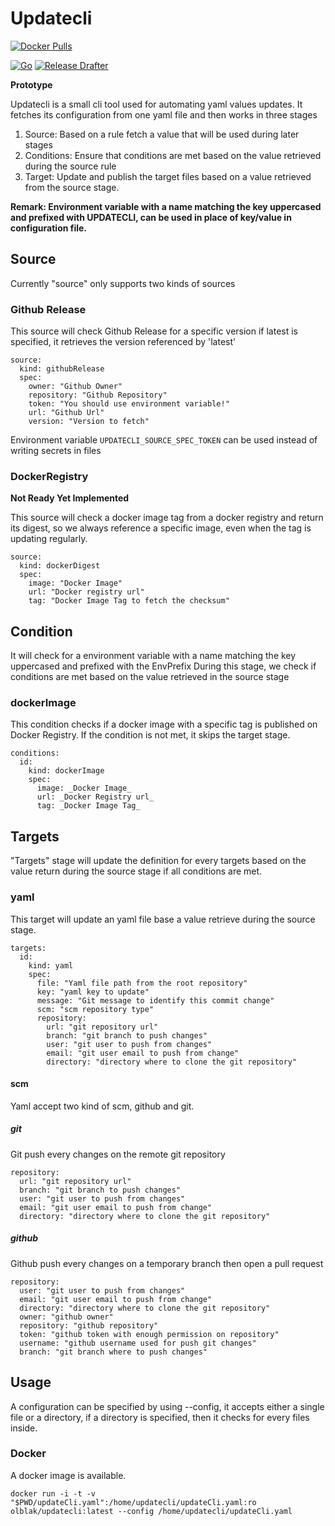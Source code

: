 # Updatecli

[![Docker Pulls](https://img.shields.io/docker/pulls/olblak/updatecli?label=olblak%2Fupdatecli&logo=docker&logoColor=white)](https://hub.docker.com/r/olblak/updatecli)

[![Go](https://github.com/olblak/updatecli/workflows/Go/badge.svg)](https://github.com/olblak/updatecli/actions?query=workflow%3AGo)
[![Release Drafter](https://github.com/olblak/updatecli/workflows/Release%20Drafter/badge.svg)](https://github.com/olblak/updatecli/actions?query=workflow%3A%22Release+Drafter%22)

**Prototype**

Updatecli is a small cli tool used for automating yaml values updates.
It fetches its configuration from one yaml file and then works in three stages

1. Source: Based on a rule fetch a value that will be used during later stages
2. Conditions: Ensure that conditions are met based on the value retrieved during the source rule
3. Target: Update and publish the target files based on a value retrieved from the source stage.

**Remark: Environment variable with a name matching the key uppercased and prefixed with UPDATECLI, can be used in place of key/value in configuration file.**

## Source

Currently "source" only supports two kinds of sources

### Github Release

This source will check Github Release for a specific version if latest is specified, it retrieves the version referenced by 'latest'

```
source:
  kind: githubRelease
  spec:
    owner: "Github Owner"
    repository: "Github Repository"
    token: "You should use environment variable!"
    url: "Github Url"
    version: "Version to fetch"
```

Environment variable `UPDATECLI_SOURCE_SPEC_TOKEN` can be used instead of writing secrets in files

### DockerRegistry

**Not Ready Yet Implemented**

This source will check a docker image tag from a docker registry and return its digest, so we always reference a specific image, even when the tag is updating regularly.

```
source:
  kind: dockerDigest
  spec:
    image: "Docker Image"
    url: "Docker registry url"
    tag: "Docker Image Tag to fetch the checksum"
```

## Condition
 It will check for a environment variable with a name matching the key uppercased and prefixed with the EnvPrefix
During this stage, we check if conditions are met based on the value retrieved in the source stage

### dockerImage

This condition checks if a docker image with a specific tag is published on Docker Registry.
If the condition is not met, it skips the target stage.

```
conditions:
  id:
    kind: dockerImage
    spec:
      image: _Docker Image_
      url: _Docker Registry url_
      tag: _Docker Image Tag_
```

## Targets

"Targets" stage will update the definition for every targets based on the value return during the source stage if all conditions are met.

### yaml

This target will update an yaml file base a value retrieve during the source stage.

```
targets:
  id:
    kind: yaml
    spec:
      file: "Yaml file path from the root repository"
      key: "yaml key to update"
      message: "Git message to identify this commit change"
      scm: "scm repository type"
      repository:
        url: "git repository url"
        branch: "git branch to push changes"
        user: "git user to push from changes"
        email: "git user email to push from change"
        directory: "directory where to clone the git repository"
```
#### scm
Yaml accept two kind of scm, github and git.

##### git
Git push every changes on the remote git repository

```
repository:
  url: "git repository url"
  branch: "git branch to push changes"
  user: "git user to push from changes"
  email: "git user email to push from change"
  directory: "directory where to clone the git repository"
```

##### github
Github  push every changes on a temporary branch then open a pull request

```
repository:
  user: "git user to push from changes"
  email: "git user email to push from change"
  directory: "directory where to clone the git repository"
  owner: "github owner"
  repository: "github repository"
  token: "github token with enough permission on repository"
  username: "github username used for push git changes"
  branch: "git branch where to push changes"
```

## Usage

A configuration can be specified by using --config, it accepts either a single file or a directory, if a directory is specified, then it checks for every files inside.

### Docker
A docker image is available.

`docker run -i -t -v "$PWD/updateCli.yaml":/home/updatecli/updateCli.yaml:ro olblak/updatecli:latest --config /home/updatecli/updateCli.yaml`
